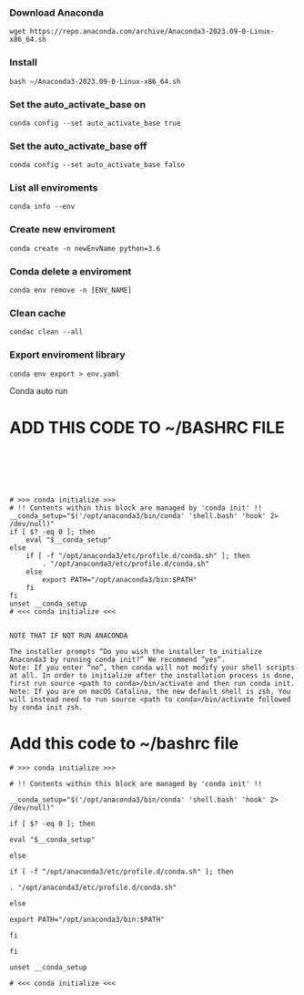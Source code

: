 ### Download Anaconda

```
wget https://repo.anaconda.com/archive/Anaconda3-2023.09-0-Linux-x86_64.sh
```

### Install

```console
bash ~/Anaconda3-2023.09-0-Linux-x86_64.sh
```

### Set the auto_activate_base on

```console
conda config --set auto_activate_base true
```

### Set the auto_activate_base off

```console
conda config --set auto_activate_base false
```

### List all enviroments

```console
conda info --env
```

### Create new enviroment

```console
conda create -n newEnvName python=3.6
```

### Conda delete a enviroment

```console
conda env remove -n [ENV_NAME]
```

### Clean cache

```console
condac clean --all
```

### Export enviroment library

```console
conda env export > env.yaml
```

Conda auto run

# ADD THIS CODE TO ~/BASHRC FILE

```






# >>> conda initialize >>>
# !! Contents within this block are managed by 'conda init' !!
__conda_setup="$('/opt/anaconda3/bin/conda' 'shell.bash' 'hook' 2> /dev/null)"
if [ $? -eq 0 ]; then
    eval "$__conda_setup"
else
    if [ -f "/opt/anaconda3/etc/profile.d/conda.sh" ]; then
        . "/opt/anaconda3/etc/profile.d/conda.sh"
    else
        export PATH="/opt/anaconda3/bin:$PATH"
    fi
fi
unset __conda_setup
# <<< conda initialize <<<


NOTE THAT IF NOT RUN ANACONDA

The installer prompts “Do you wish the installer to initialize Anaconda3 by running conda init?” We recommend “yes”.
Note: If you enter “no”, then conda will not modify your shell scripts at all. In order to initialize after the installation process is done, first run source <path to conda>/bin/activate and then run conda init.
Note: If you are on macOS Catalina, the new default shell is zsh. You will instead need to run source <path to conda>/bin/activate followed by conda init zsh.
```

# Add this code to ~/bashrc file

`# >>> conda initialize >>>`

`# !! Contents within this block are managed by 'conda init' !!`

`__conda_setup="$('/opt/anaconda3/bin/conda' 'shell.bash' 'hook' 2> /dev/null)"`

`if [ $? -eq 0 ]; then`

`eval "$__conda_setup"`

`else`

`if [ -f "/opt/anaconda3/etc/profile.d/conda.sh" ]; then`

`. "/opt/anaconda3/etc/profile.d/conda.sh"`

`else`

`export PATH="/opt/anaconda3/bin:$PATH"`

`fi`

`fi`

`unset __conda_setup`

`# <<< conda initialize <<<`
